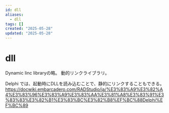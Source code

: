 ```yaml
---
id: dll
aliases:
  - dll
tags: []
created: "2025-05-28"
updated: "2025-05-28"
---
```


# dll
Dynamic linc libraryの略。
動的リンクライブラリ。

Delphi では、起動時にDLLを読み込むことで、静的にリンクすることもできる。
https://docwiki.embarcadero.com/RADStudio/ja/%E3%83%A9%E3%82%A4%E3%83%96%E3%83%A9%E3%83%AA%E3%81%A8%E3%83%91%E3%83%83%E3%82%B1%E3%83%BC%E3%82%B8%EF%BC%88Delphi%EF%BC%89
